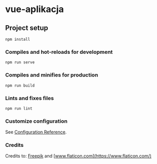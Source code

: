 # vue-aplikacja

## Project setup
```
npm install
```

### Compiles and hot-reloads for development
```
npm run serve
```

### Compiles and minifies for production
```
npm run build
```

### Lints and fixes files
```
npm run lint
```

### Customize configuration
See [Configuration Reference](https://cli.vuejs.org/config/).


### Credits
Credits to: [Freepik](http://www.freepik.com/) and [www.flaticon.com](https://www.flaticon.com/)

